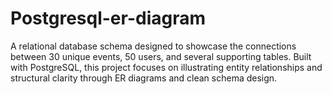 # Postgresql-er-diagram
A relational database schema designed to showcase the connections between 30 unique events, 50 users, and several supporting tables. Built with PostgreSQL, this project focuses on illustrating entity relationships and structural clarity through ER diagrams and clean schema design.
